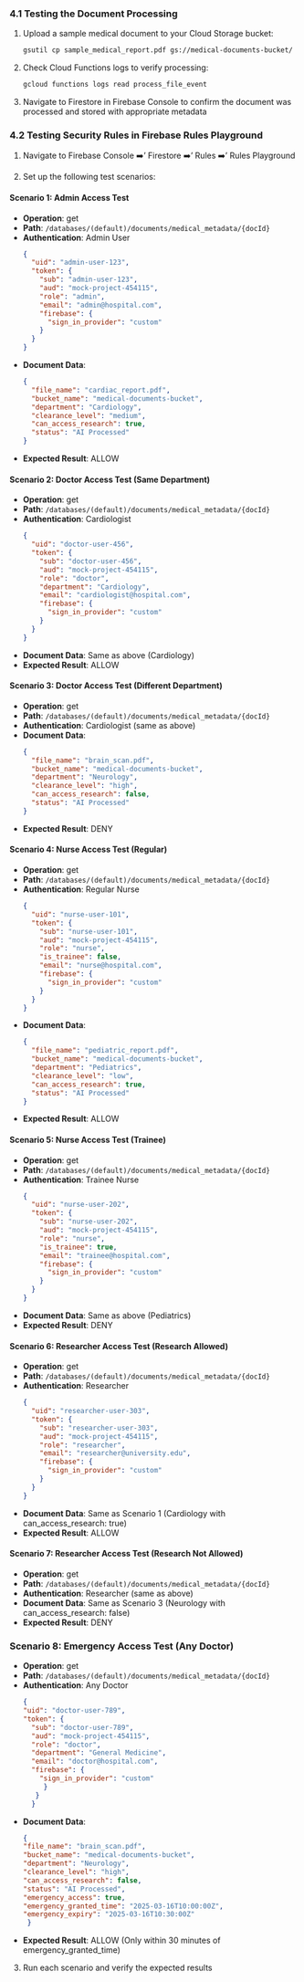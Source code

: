 ### 4.1 Testing the Document Processing

1. Upload a sample medical document to your Cloud Storage bucket:
   ```bash
   gsutil cp sample_medical_report.pdf gs://medical-documents-bucket/
   ```

2. Check Cloud Functions logs to verify processing:
   ```bash
   gcloud functions logs read process_file_event
   ```

3. Navigate to Firestore in Firebase Console to confirm the document was processed and stored with appropriate metadata

### 4.2 Testing Security Rules in Firebase Rules Playground

1. Navigate to Firebase Console ➡️’ Firestore ➡️’ Rules ➡️’ Rules Playground

2. Set up the following test scenarios:

#### Scenario 1: Admin Access Test
- **Operation**: get
- **Path**: `/databases/(default)/documents/medical_metadata/{docId}`
- **Authentication**: Admin User
  ```json
  {
    "uid": "admin-user-123",
    "token": {
      "sub": "admin-user-123",
      "aud": "mock-project-454115",
      "role": "admin",
      "email": "admin@hospital.com",
      "firebase": {
        "sign_in_provider": "custom"
      }
    }
  }
  ```
- **Document Data**:
  ```json
  {
    "file_name": "cardiac_report.pdf",
    "bucket_name": "medical-documents-bucket",
    "department": "Cardiology",
    "clearance_level": "medium",
    "can_access_research": true,
    "status": "AI Processed"
  }
  ```
- **Expected Result**: ALLOW

#### Scenario 2: Doctor Access Test (Same Department)
- **Operation**: get
- **Path**: `/databases/(default)/documents/medical_metadata/{docId}`
- **Authentication**: Cardiologist 
  ```json
  {
    "uid": "doctor-user-456",
    "token": {
      "sub": "doctor-user-456",
      "aud": "mock-project-454115",
      "role": "doctor",
      "department": "Cardiology",
      "email": "cardiologist@hospital.com",
      "firebase": {
        "sign_in_provider": "custom"
      }
    }
  }
  ```
- **Document Data**: Same as above (Cardiology)
- **Expected Result**: ALLOW

#### Scenario 3: Doctor Access Test (Different Department)
- **Operation**: get
- **Path**: `/databases/(default)/documents/medical_metadata/{docId}`
- **Authentication**: Cardiologist (same as above)
- **Document Data**:
  ```json
  {
    "file_name": "brain_scan.pdf",
    "bucket_name": "medical-documents-bucket",
    "department": "Neurology",
    "clearance_level": "high",
    "can_access_research": false,
    "status": "AI Processed"
  }
  ```
- **Expected Result**: DENY

#### Scenario 4: Nurse Access Test (Regular)
- **Operation**: get
- **Path**: `/databases/(default)/documents/medical_metadata/{docId}`
- **Authentication**: Regular Nurse
  ```json
  {
    "uid": "nurse-user-101",
    "token": {
      "sub": "nurse-user-101",
      "aud": "mock-project-454115",
      "role": "nurse",
      "is_trainee": false,
      "email": "nurse@hospital.com",
      "firebase": {
        "sign_in_provider": "custom"
      }
    }
  }
  ```
- **Document Data**:
  ```json
  {
    "file_name": "pediatric_report.pdf",
    "bucket_name": "medical-documents-bucket",
    "department": "Pediatrics",
    "clearance_level": "low",
    "can_access_research": true,
    "status": "AI Processed"
  }
  ```
- **Expected Result**: ALLOW

#### Scenario 5: Nurse Access Test (Trainee)
- **Operation**: get
- **Path**: `/databases/(default)/documents/medical_metadata/{docId}`
- **Authentication**: Trainee Nurse
  ```json
  {
    "uid": "nurse-user-202",
    "token": {
      "sub": "nurse-user-202",
      "aud": "mock-project-454115",
      "role": "nurse",
      "is_trainee": true,
      "email": "trainee@hospital.com",
      "firebase": {
        "sign_in_provider": "custom"
      }
    }
  }
  ```
- **Document Data**: Same as above (Pediatrics)
- **Expected Result**: DENY

#### Scenario 6: Researcher Access Test (Research Allowed)
- **Operation**: get
- **Path**: `/databases/(default)/documents/medical_metadata/{docId}`
- **Authentication**: Researcher
  ```json
  {
    "uid": "researcher-user-303",
    "token": {
      "sub": "researcher-user-303",
      "aud": "mock-project-454115",
      "role": "researcher",
      "email": "researcher@university.edu",
      "firebase": {
        "sign_in_provider": "custom"
      }
    }
  }
  ```
- **Document Data**: Same as Scenario 1 (Cardiology with can_access_research: true)
- **Expected Result**: ALLOW

#### Scenario 7: Researcher Access Test (Research Not Allowed)
- **Operation**: get
- **Path**: `/databases/(default)/documents/medical_metadata/{docId}`
- **Authentication**: Researcher (same as above)
- **Document Data**: Same as Scenario 3 (Neurology with can_access_research: false)
- **Expected Result**: DENY

### Scenario 8: Emergency Access Test (Any Doctor)
- **Operation**: get
- **Path**: `/databases/(default)/documents/medical_metadata/{docId}`
- **Authentication**: Any Doctor
  ```json
  {
  "uid": "doctor-user-789",
  "token": {
    "sub": "doctor-user-789",
    "aud": "mock-project-454115",
    "role": "doctor",
    "department": "General Medicine",
    "email": "doctor@hospital.com",
    "firebase": {
      "sign_in_provider": "custom"
       }
     }
    }
  ```
- **Document Data**:
  ```json
  {
  "file_name": "brain_scan.pdf",
  "bucket_name": "medical-documents-bucket",
  "department": "Neurology",
  "clearance_level": "high",
  "can_access_research": false,
  "status": "AI Processed",
  "emergency_access": true,
  "emergency_granted_time": "2025-03-16T10:00:00Z",
  "emergency_expiry": "2025-03-16T10:30:00Z"
   }
  ```
- **Expected Result**: ALLOW (Only within 30 minutes of emergency_granted_time)

3. Run each scenario and verify the expected results
